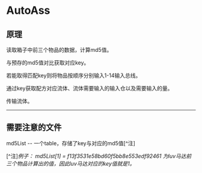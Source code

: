 # AutoAss
原理
----
读取箱子中前三个物品的数据，计算md5值。

与预存的md5值对比获取对应key。

若能取得匹配key则将物品按顺序分别输入1-14输入总线。

通过key获取配方对应流体、流体需要输入的输入仓以及需要输入的量。

传输流体。

***
需要注意的文件
----
md5List -- 一个table，存储了key与对应的md5值[^注]

[^注]*例子： md5List[1] = f13f3531e58bd60f5bb8e553edf92461 为luv马达前三个物品计算出的值，因此luv马达对应的key值就是1。*

